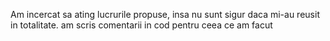 Am incercat sa ating lucrurile propuse, insa nu sunt sigur daca mi-au reusit in totalitate. am scris comentarii in cod pentru ceea ce am facut
